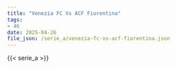 ```yaml
---
title: "Venezia FC Vs ACF Fiorentina"
tags:
- 46
date: 2025-04-26
file_json: /serie_a/venezia-fc-vs-acf-fiorentina.json
---
```


{{< serie_a >}}
